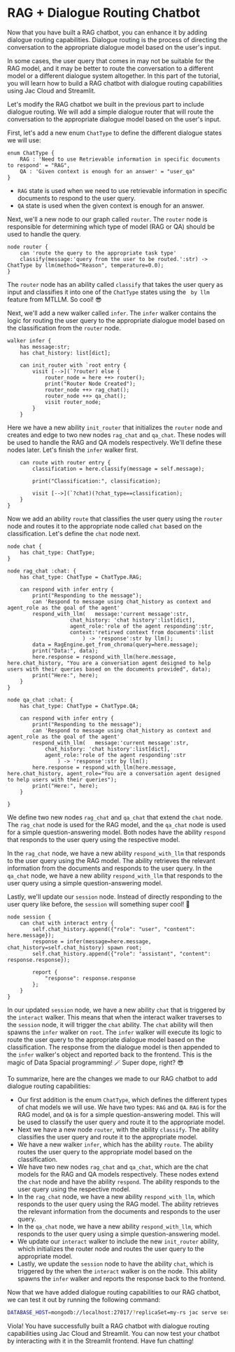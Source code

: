 # RAG + Dialogue Routing Chatbot
Now that you have built a RAG chatbot, you can enhance it by adding dialogue routing capabilities. Dialogue routing is the process of directing the conversation to the appropriate dialogue model based on the user's input.

In some cases, the user query that comes in may not be suitable for the RAG model, and it may be better to route the conversation to a different model or a different dialogue system altogether. In this part of the tutorial, you will learn how to build a RAG chatbot with dialogue routing capabilities using Jac Cloud and Streamlit.

Let's modify the RAG chatbot we built in the previous part to include dialogue routing. We will add a simple dialogue router that will route the conversation to the appropriate dialogue model based on the user's input.

First, let's add a new enum `ChatType` to define the different dialogue states we will use:

```jac
enum ChatType {
    RAG : 'Need to use Retrievable information in specific documents to respond' = "RAG",
    QA : 'Given context is enough for an answer' = "user_qa"
}
```

- `RAG` state is used when we need to use retrievable information in specific documents to respond to the user query.
- `QA` state is used when the given context is enough for an answer.

Next, we'll a new node to our graph called `router`. The `router` node is responsible for determining which type of model (RAG or QA) should be used to handle the query.

```jac
node router {
    can 'route the query to the appropriate task type'
    classify(message:'query from the user to be routed.':str) -> ChatType by llm(method="Reason", temperature=0.0);
}
```

The `router` node has an ability called `classify` that takes the user query as input and classifies it into one of the `ChatType` states using the ` by llm` feature from MTLLM. So cool! 😎

Next, we'll add a new walker called `infer`. The `infer` walker contains the logic for routing the user query to the appropriate dialogue model based on the classification from the `router` node.

```jac
walker infer {
    has message:str;
    has chat_history: list[dict];

    can init_router with `root entry {
        visit [-->](`?router) else {
            router_node = here ++> router();
            print("Router Node Created");
            router_node ++> rag_chat();
            router_node ++> qa_chat();
            visit router_node;
        }
    }
```

Here we have a new ability `init_router` that initializes the `router` node and creates and edge to two new nodes `rag_chat` and `qa_chat`. These nodes will be used to handle the RAG and QA models respectively. We'll define these nodes later. Let's finish the `infer` walker first.

```jac
    can route with router entry {
        classification = here.classify(message = self.message);

        print("Classification:", classification);

        visit [-->](`?chat)(?chat_type==classification);
    }
}
```

Now we add an ability `route` that classifies the user query using the `router` node and routes it to the appropriate node called `chat` based on the classification. Let's define the `chat` node next.

```jac
node chat {
    has chat_type: ChatType;
}

node rag_chat :chat: {
    has chat_type: ChatType = ChatType.RAG;

    can respond with infer entry {
        print("Responding to the message");
        can 'Respond to message using chat_history as context and agent_role as the goal of the agent'
        respond_with_llm(   message:'current message':str,
                    chat_history: 'chat history':list[dict],
                    agent_role:'role of the agent responding':str,
                    context:'retirved context from documents':list
                        ) -> 'response':str by llm();
        data = RagEngine.get_from_chroma(query=here.message);
        print("Data:", data);
        here.response = respond_with_llm(here.message, here.chat_history, "You are a conversation agent designed to help users with their queries based on the documents provided", data);
        print("Here:", here);
    }
}

node qa_chat :chat: {
    has chat_type: ChatType = ChatType.QA;

    can respond with infer entry {
        print("Responding to the message");
        can 'Respond to message using chat_history as context and agent_role as the goal of the agent'
        respond_with_llm(   message:'current message':str,
            chat_history: 'chat history':list[dict],
            agent_role:'role of the agent responding':str
                ) -> 'response':str by llm();
        here.response = respond_with_llm(here.message, here.chat_history, agent_role="You are a conversation agent designed to help users with their queries");
        print("Here:", here);
    }

}
```

We define two new nodes `rag_chat` and `qa_chat` that extend the `chat` node. The `rag_chat` node is used for the RAG model, and the `qa_chat` node is used for a simple question-answering model. Both nodes have the ability `respond` that responds to the user query using the respective model.

In the `rag_chat` node, we have a new ability `respond_with_llm` that responds to the user query using the RAG model. The ability retrieves the relevant information from the documents and responds to the user query. In the `qa_chat` node, we have a new ability `respond_with_llm` that responds to the user query using a simple question-answering model.

Lastly, we'll update our `session` node. Instead of directly responding to the user query like before, the `session` will something super cool! 🤯

```jac
node session {
    can chat with interact entry {
        self.chat_history.append({"role": "user", "content": here.message});
        response = infer(message=here.message, chat_history=self.chat_history) spawn root;
        self.chat_history.append({"role": "assistant", "content": response.response});

        report {
            "response": response.response
        };
    }
}
```

In our updated `session` node, we have a new ability `chat` that is triggered by the `interact` walker. This means that when the interact walker traverses to the `session` node, it will trigger the `chat` ability. The `chat` ability will then spawns the `infer` walker on `root`. The `infer` walker will execute its logic to route the user query to the appropriate dialogue model based on the classification. The response from the dialogue model is then appended to the `infer` walker's object and reported back to the frontend. This is the magic of Data Spacial programming! 🪄 Super dope, right? 😎


To summarize, here are the changes we made to our RAG chatbot to add dialogue routing capabilities:

- Our first addition is the enum `ChatType`, which defines the different types of chat models we will use. We have two types: `RAG` and `QA`. `RAG` is for the RAG model, and `QA` is for a simple question-answering model. This will be used to classify the user query and route it to the appropriate model.
- Next we have a new node `router`, with the ability `classify`. The ability classifies the user query and route it to the appropriate model.
- We have a new walker `infer`, which has the ability `route`. The ability routes the user query to the appropriate model based on the classification.
- We have two new nodes `rag_chat` and `qa_chat`, which are the chat models for the RAG and QA models respectively. These nodes extend the `chat` node and have the ability `respond`. The ability responds to the user query using the respective model.
- In the `rag_chat` node, we have a new ability `respond_with_llm`, which responds to the user query using the RAG model. The ability retrieves the relevant information from the documents and responds to the user query.
- In the `qa_chat` node, we have a new ability `respond_with_llm`, which responds to the user query using a simple question-answering model.
- We update our `interact` walker to include the new `init_router` ability, which initializes the router node and routes the user query to the appropriate model.
- Lastly, we update the `session` node to have the ability `chat`, which is triggered by the when the `interact` walker is on the node. This ability spawns the `infer` walker and reports the response back to the frontend.

Now that we have added dialogue routing capabilities to our RAG chatbot, we can test it out by running the following command:

```bash
DATABASE_HOST=mongodb://localhost:27017/?replicaSet=my-rs jac serve server.jac
```

Viola! You have successfully built a RAG chatbot with dialogue routing capabilities using Jac Cloud and Streamlit. You can now test your chatbot by interacting with it in the Streamlit frontend. Have fun chatting!